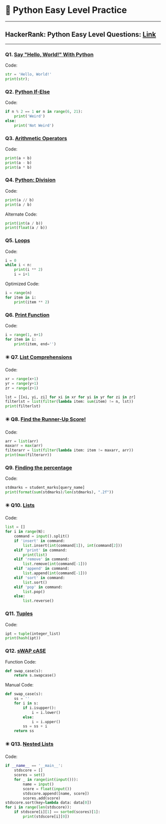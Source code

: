 # 🎯 Python Easy Level Practice

---

## HackerRank: Python Easy Level Questions: [Link](https://www.hackerrank.com/domains/python?badge_type=python&filters%5Bdifficulty%5D%5B%5D=easy)

---

### Q1. [Say "Hello, World!" With Python](https://www.hackerrank.com/challenges/py-hello-world/problem?isFullScreen=true)
Code:
```python
str = 'Hello, World!'
print(str);
```

### Q2. [Python If-Else](https://www.hackerrank.com/challenges/py-if-else/problem?isFullScreen=true)
Code:
```python
if n % 2 == 1 or n in range(6, 21):
    print('Weird')
else:
    print('Not Weird')
```

### Q3. [Arithmetic Operators](https://www.hackerrank.com/challenges/python-arithmetic-operators/problem?isFullScreen=true)
Code:
```python
print(a + b)
print(a - b)
print(a * b)
```

### Q4. [Python: Division](https://www.hackerrank.com/challenges/python-division/problem?isFullScreen=true)
Code:
```python
print(a // b)
print(a / b)
```
Alternate Code:
```python
print(int(a / b))
print(float(a / b))
```

### Q5. [Loops](https://www.hackerrank.com/challenges/python-loops/problem?isFullScreen=true)
Code:
```python
i = 0
while i < n:
    print(i ** 2)
    i = i+1
```
Optimized Code:
```python
i = range(n)
for item in i:
    print(item ** 2)
```

### Q6. [Print Function](https://www.hackerrank.com/challenges/python-print/problem?isFullScreen=true)
Code:
```python
i = range(1, n+1)
for item in i:
    print(item, end='')
```

### ✴️ Q7. [List Comprehensions](https://www.hackerrank.com/challenges/list-comprehensions/problem?isFullScreen=true)
Code:
```python
xr = range(x+1)
yr = range(y+1)
zr = range(z+1)

lst = [[xi, yi, zi] for xi in xr for yi in yr for zi in zr]
filterlst = list(filter(lambda item: sum(item) != n, lst))
print(filterlst)
```

### ✴️ Q8. [Find the Runner-Up Score!](https://www.hackerrank.com/challenges/find-second-maximum-number-in-a-list/problem?isFullScreen=true)
Code:
```python
arr = list(arr)
maxarr = max(arr)
filterarr = list(filter(lambda item: item != maxarr, arr))
print(max(filterarr))
```

### Q9. [Finding the percentage](https://www.hackerrank.com/challenges/finding-the-percentage/problem?isFullScreen=true)
Code:
```python
stdmarks = student_marks[query_name]
print(format(sum(stdmarks)/len(stdmarks), ".2f"))
```

### ✴️ Q10. [Lists](https://www.hackerrank.com/challenges/python-lists/problem?isFullScreen=true)
Code:
```python
list = []
for i in range(N):
    command = input().split()
    if 'insert' in command:
        list.insert(int(command[1]), int(command[2]))
    elif 'print' in command:
        print(list)
    elif 'remove' in command:
        list.remove(int(command[-1]))
    elif 'append' in command:
        list.append(int(command[-1]))
    elif 'sort' in command:
        list.sort()
    elif 'pop' in command:
        list.pop()
    else:
        list.reverse()
```

### Q11. [Tuples](https://www.hackerrank.com/challenges/python-tuples/problem?isFullScreen=true)
Code:
```python
ipt = tuple(integer_list)
print(hash(ipt))
```

### Q12. [sWAP cASE](https://www.hackerrank.com/challenges/swap-case/problem?isFullScreen=true)
Function Code:
```python
def swap_case(s):
    return s.swapcase()
```

Manual Code:
```python
def swap_case(s):
    ss = ''
    for i in s:
        if i.isupper():
            i = i.lower()
        else:
            i = i.upper()
        ss = ss + i
    return ss
```

### ✴️ Q13. [Nested Lists](https://www.hackerrank.com/challenges/nested-list/problem?isFullScreen=true)
Code:
```python
if __name__ == '__main__':
    stdscore = []
    scores = set()
    for _ in range(int(input())):
        name = input()
        score = float(input())
        stdscore.append([name, score])
        scores.add(score)
stdscore.sort(key=lambda data: data[0])
for i in range(len(stdscore)):
    if stdscore[i][1] == sorted(scores)[1]:
        print(stdscore[i][0])
```




<!-- Template:
### Q. []()
Code:
```python

```
--->
